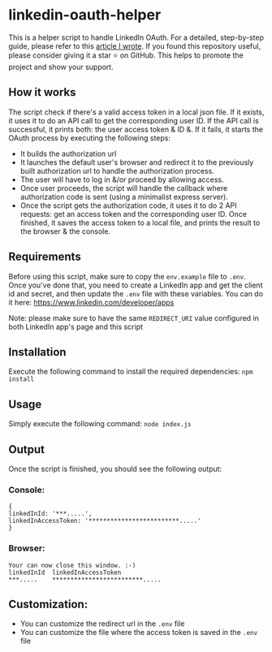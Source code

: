 # linkedin-oauth-helper
This is a helper script to handle LinkedIn OAuth. For a detailed, step-by-step guide, please refer to this [article I wrote](https://www.azaytek.com/how-to-publish-to-linkedin-via-api/).
If you found this repository useful, please consider giving it a star ⭐ on GitHub. This helps to promote the project and show your support.

## How it works
The script check if there's a valid access token in a local json file. If it exists, it uses it to do an API call to get the corresponding user ID. If the API call is successful, it prints both: the user access token & ID &. If it fails, it starts the OAuth process by executing the following steps:
- It builds the authorization url 
- It launches the default user's browser and redirect it to the previously built authorization url to handle the authorization process.  
- The user will have to log in &/or proceed by allowing access.
- Once user proceeds, the script will handle the callback where authorization code is sent (using a minimalist express server). 
- Once the script gets the authorization code, it uses it to do 2 API requests: get an access token and the corresponding user ID.
Once finished, it saves the access token to a local file, and prints the result to the browser & the console.

## Requirements
Before using this script, make sure to copy the ```env.example``` file to ```.env```.
Once you've done that, you need to create a LinkedIn app and get the client id and secret, and then update the ```.env``` file with these variables.
You can do it here: https://www.linkedin.com/developer/apps

Note: please make sure to have the same ```REDIRECT_URI``` value configured in both LinkedIn app's page and this script

## Installation

Execute the following command to install the required dependencies:
``` npm install ```

## Usage
Simply execute the following command:
``` node index.js ```

## Output
Once the script is finished, you should see the following output:
### Console:

```
{
linkedInId: '***.....',
linkedInAccessToken: '*************************.....'
}
```

### Browser:
```
Your can now close this window. :-)
linkedInId	linkedInAccessToken
***.....  	*************************.....
```
## Customization:
- You can customize the redirect url in the ```.env``` file
- You can customize the file where the access token is saved in the ```.env``` file
